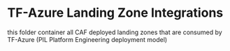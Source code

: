 # TF-Azure Landing Zone Integrations

this folder container all CAF deployed landing zones that are consumed by TF-Azure (PIL Platform Engineering deployment model)
